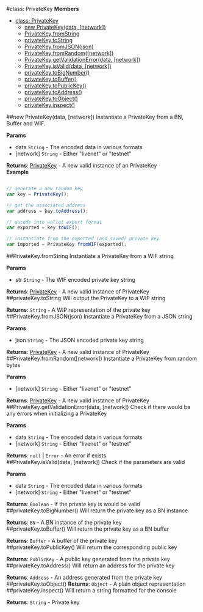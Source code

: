 <a name="PrivateKey"></a>
#class: PrivateKey
**Members**

* [class: PrivateKey](#PrivateKey)
  * [new PrivateKey(data, [network])](#new_PrivateKey)
  * [PrivateKey.fromString](#PrivateKey.fromString)
  * [privateKey.toString](#PrivateKey#toString)
  * [PrivateKey.fromJSON(json)](#PrivateKey.fromJSON)
  * [PrivateKey.fromRandom([network])](#PrivateKey.fromRandom)
  * [PrivateKey.getValidationError(data, [network])](#PrivateKey.getValidationError)
  * [PrivateKey.isValid(data, [network])](#PrivateKey.isValid)
  * [privateKey.toBigNumber()](#PrivateKey#toBigNumber)
  * [privateKey.toBuffer()](#PrivateKey#toBuffer)
  * [privateKey.toPublicKey()](#PrivateKey#toPublicKey)
  * [privateKey.toAddress()](#PrivateKey#toAddress)
  * [privateKey.toObject()](#PrivateKey#toObject)
  * [privateKey.inspect()](#PrivateKey#inspect)

<a name="new_PrivateKey"></a>
##new PrivateKey(data, [network])
Instantiate a PrivateKey from a BN, Buffer and WIF.

**Params**

- data `String` - The encoded data in various formats  
- \[network\] `String` - Either "livenet" or "testnet"  

**Returns**: [PrivateKey](#PrivateKey) - A new valid instance of an PrivateKey  
**Example**  
```javascript

// generate a new random key
var key = PrivateKey();

// get the associated address
var address = key.toAddress();

// encode into wallet export format
var exported = key.toWIF();

// instantiate from the exported (and saved) private key
var imported = PrivateKey.fromWIF(exported);
```

<a name="PrivateKey.fromString"></a>
##PrivateKey.fromString
Instantiate a PrivateKey from a WIF string

**Params**

- str `String` - The WIF encoded private key string  

**Returns**: [PrivateKey](#PrivateKey) - A new valid instance of PrivateKey  
<a name="PrivateKey#toString"></a>
##privateKey.toString
Will output the PrivateKey to a WIF string

**Returns**: `String` - A WIP representation of the private key  
<a name="PrivateKey.fromJSON"></a>
##PrivateKey.fromJSON(json)
Instantiate a PrivateKey from a JSON string

**Params**

- json `String` - The JSON encoded private key string  

**Returns**: [PrivateKey](#PrivateKey) - A new valid instance of PrivateKey  
<a name="PrivateKey.fromRandom"></a>
##PrivateKey.fromRandom([network])
Instantiate a PrivateKey from random bytes

**Params**

- \[network\] `String` - Either "livenet" or "testnet"  

**Returns**: [PrivateKey](#PrivateKey) - A new valid instance of PrivateKey  
<a name="PrivateKey.getValidationError"></a>
##PrivateKey.getValidationError(data, [network])
Check if there would be any errors when initializing a PrivateKey

**Params**

- data `String` - The encoded data in various formats  
- \[network\] `String` - Either "livenet" or "testnet"  

**Returns**: `null` | `Error` - An error if exists  
<a name="PrivateKey.isValid"></a>
##PrivateKey.isValid(data, [network])
Check if the parameters are valid

**Params**

- data `String` - The encoded data in various formats  
- \[network\] `String` - Either "livenet" or "testnet"  

**Returns**: `Boolean` - If the private key is would be valid  
<a name="PrivateKey#toBigNumber"></a>
##privateKey.toBigNumber()
Will return the private key as a BN instance

**Returns**: `BN` - A BN instance of the private key  
<a name="PrivateKey#toBuffer"></a>
##privateKey.toBuffer()
Will return the private key as a BN buffer

**Returns**: `Buffer` - A buffer of the private key  
<a name="PrivateKey#toPublicKey"></a>
##privateKey.toPublicKey()
Will return the corresponding public key

**Returns**: `PublicKey` - A public key generated from the private key  
<a name="PrivateKey#toAddress"></a>
##privateKey.toAddress()
Will return an address for the private key

**Returns**: `Address` - An address generated from the private key  
<a name="PrivateKey#toObject"></a>
##privateKey.toObject()
**Returns**: `Object` - A plain object representation  
<a name="PrivateKey#inspect"></a>
##privateKey.inspect()
Will return a string formatted for the console

**Returns**: `String` - Private key  
